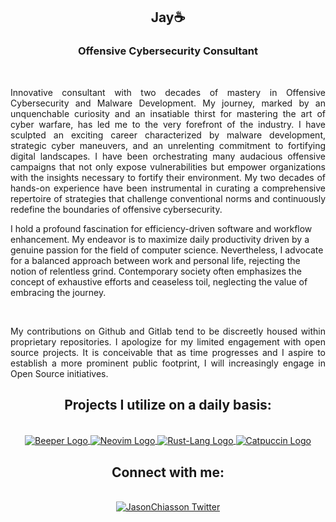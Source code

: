 <h2 align=center>Jay☕</h2>
<h3 align=center>Offensive Cybersecurity Consultant</h3>
<br>
<p align="justify">Innovative consultant with two decades of mastery in Offensive Cybersecurity and Malware Development. My journey, marked by an unquenchable curiosity and an insatiable thirst for mastering the art of cyber warfare, has led me to the very forefront of the industry. I have sculpted an exciting career characterized by malware development, strategic cyber maneuvers, and an unrelenting commitment to fortifying digital landscapes. I have been orchestrating many audacious offensive campaigns that not only expose vulnerabilities but empower organizations with the insights necessary to fortify their environment. My two decades of hands-on experience have been instrumental in curating a comprehensive repertoire of strategies that challenge conventional norms and continuously redefine the boundaries of offensive cybersecurity.
<p align="justify">

I hold a profound fascination for efficiency-driven software and workflow enhancement. My endeavor is to maximize daily productivity driven by a genuine passion for the field of computer science. Nevertheless, I advocate for a balanced approach between work and personal life, rejecting the notion of relentless grind. Contemporary society often emphasizes the concept of exhaustive efforts and ceaseless toil, neglecting the value of embracing the journey.
</p>
<br>
<p align="justify">My contributions on Github and Gitlab tend to be discreetly housed within proprietary repositories. I apologize for my limited engagement with open source projects. It is conceivable that as time progresses and I aspire to establish a more prominent public footprint, I will increasingly engage in Open Source initiatives.
</p>

<h2 align="center">Projects I utilize on a daily basis:</h2>
<p align="center">
<br>
<a href="https://github.com/beeper" target="blank"><img align="center" src="https://avatars.githubusercontent.com/u/74791520?s=200&v=4" alt="Beeper Logo" />
<a href="https://github.com/neovim" target="blank"><img align="center" src="https://avatars.githubusercontent.com/u/6471485?s=200&v=4" alt="Neovim Logo" />
<a href="https://github.com/rust-lang" target="blank"><img align="center" src="https://avatars.githubusercontent.com/u/5430905?s=200&v=4" alt="Rust-Lang Logo" />
<a href="https://github.com/catppuccin" target="blank"><img align="center" src="https://avatars.githubusercontent.com/u/93489351?s=200&v=4" alt="Catpuccin Logo" />
</a>
</p>
<h2 align="center">Connect with me:</h2>
<p align="center">
<br>
<a href="https://twitter.com/Jason_Chiasson" target="blank"><img align="center" src="https://seeklogo.com/images/T/twitter-x-logo-BD2D3D475C-seeklogo.com.png?v=638258862900000000" alt="JasonChiasson Twitter" />
</a>
</p>
<br>
